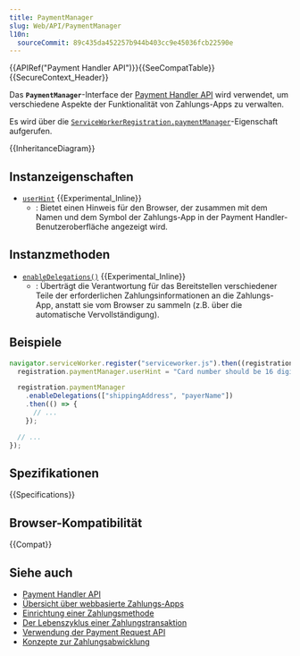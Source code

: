 ```yaml
---
title: PaymentManager
slug: Web/API/PaymentManager
l10n:
  sourceCommit: 89c435da452257b944b403cc9e45036fcb22590e
---
```


{{APIRef("Payment Handler API")}}{{SeeCompatTable}}{{SecureContext_Header}}

Das **`PaymentManager`**-Interface der [Payment Handler API](/de/docs/Web/API/Payment_Handler_API) wird verwendet, um verschiedene Aspekte der Funktionalität von Zahlungs-Apps zu verwalten.

Es wird über die [`ServiceWorkerRegistration.paymentManager`](/de/docs/Web/API/ServiceWorkerRegistration/paymentManager)-Eigenschaft aufgerufen.

{{InheritanceDiagram}}

## Instanzeigenschaften

- [`userHint`](/de/docs/Web/API/PaymentManager/userHint) {{Experimental_Inline}}
  - : Bietet einen Hinweis für den Browser, der zusammen mit dem Namen und dem Symbol der Zahlungs-App in der Payment Handler-Benutzeroberfläche angezeigt wird.

## Instanzmethoden

- [`enableDelegations()`](/de/docs/Web/API/PaymentManager/enableDelegations) {{Experimental_Inline}}
  - : Überträgt die Verantwortung für das Bereitstellen verschiedener Teile der erforderlichen Zahlungsinformationen an die Zahlungs-App, anstatt sie vom Browser zu sammeln (z.B. über die automatische Vervollständigung).

## Beispiele

```js
navigator.serviceWorker.register("serviceworker.js").then((registration) => {
  registration.paymentManager.userHint = "Card number should be 16 digits";

  registration.paymentManager
    .enableDelegations(["shippingAddress", "payerName"])
    .then(() => {
      // ...
    });

  // ...
});
```

## Spezifikationen

{{Specifications}}

## Browser-Kompatibilität

{{Compat}}

## Siehe auch

- [Payment Handler API](/de/docs/Web/API/Payment_Handler_API)
- [Übersicht über webbasierte Zahlungs-Apps](https://web.dev/articles/web-based-payment-apps-overview)
- [Einrichtung einer Zahlungsmethode](https://web.dev/articles/setting-up-a-payment-method)
- [Der Lebenszyklus einer Zahlungstransaktion](https://web.dev/articles/life-of-a-payment-transaction)
- [Verwendung der Payment Request API](/de/docs/Web/API/Payment_Request_API/Using_the_Payment_Request_API)
- [Konzepte zur Zahlungsabwicklung](/de/docs/Web/API/Payment_Request_API/Concepts)
